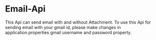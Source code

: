 # Email-Api
This Api can send email with and without Attachment. To use this Api for sending email with your gmail id, please make changes in  application.properties gmail username and password property. 
